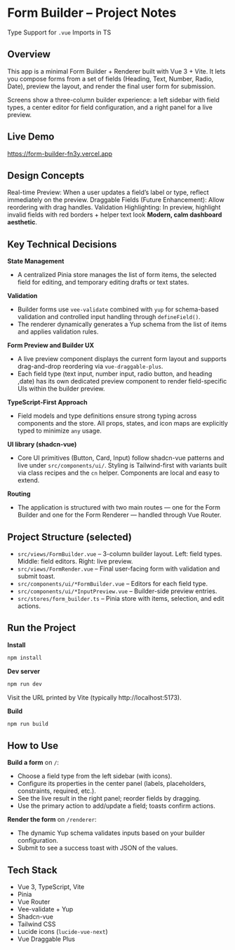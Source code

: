 # Form Builder – Project Notes

Type Support for `.vue` Imports in TS

## Overview

This app is a minimal Form Builder + Renderer built with Vue 3 + Vite. It lets you compose forms from a set of fields (Heading, Text, Number, Radio, Date), preview the layout, and render the final user form for submission.

Screens show a three-column builder experience: a left sidebar with field types, a center editor for field configuration, and a right panel for a live preview.

## Live Demo

https://form-builder-fn3y.vercel.app

## Design Concepts

Real-time Preview: When a user updates a field’s label or type, reflect immediately on the preview.
Draggable Fields (Future Enhancement): Allow reordering with drag handles.
Validation Highlighting: In preview, highlight invalid fields with red borders + helper text look **Modern, calm dashboard aesthetic**.

## Key Technical Decisions

**State Management**

- A centralized Pinia store manages the list of form items, the selected field for editing, and temporary editing drafts or text states.

**Validation**

- Builder forms use `vee-validate` combined with `yup` for schema-based validation and controlled input handling through `defineField()`.
- The renderer dynamically generates a Yup schema from the list of items and applies validation rules.

**Form Preview and Builder UX**

- A live preview component displays the current form layout and supports drag-and-drop reordering via `vue-draggable-plus`.
- Each field type (text input, number input, radio button, and heading ,date) has its own dedicated preview component to render field-specific UIs within the builder preview.

**TypeScript-First Approach**

- Field models and type definitions ensure strong typing across components and the store. All props, states, and icon maps are explicitly typed to minimize `any` usage.

**UI library (shadcn-vue)**

- Core UI primitives (Button, Card, Input) follow shadcn-vue patterns and live under `src/components/ui/`. Styling is Tailwind-first with variants built via class recipes and the `cn` helper. Components are local and easy to extend.

**Routing**

- The application is structured with two main routes — one for the Form Builder and one for the Form Renderer — handled through Vue Router.

## Project Structure (selected)

- `src/views/FormBuilder.vue` – 3-column builder layout. Left: field types. Middle: field editors. Right: live preview.
- `src/views/FormRender.vue` – Final user-facing form with validation and submit toast.
- `src/components/ui/*FormBuilder.vue` – Editors for each field type.
- `src/components/ui/*InputPreview.vue` – Builder-side preview entries.
- `src/stores/form_builder.ts` – Pinia store with items, selection, and edit actions.

## Run the Project

**Install**

```bash
npm install
```

**Dev server**

```bash
npm run dev
```

Visit the URL printed by Vite (typically http://localhost:5173).

**Build**

```bash
npm run build
```

## How to Use

**Build a form** on `/`:

- Choose a field type from the left sidebar (with icons).
- Configure its properties in the center panel (labels, placeholders, constraints, required, etc.).
- See the live result in the right panel; reorder fields by dragging.
- Use the primary action to add/update a field; toasts confirm actions.

**Render the form** on `/renderer`:

- The dynamic Yup schema validates inputs based on your builder configuration.
- Submit to see a success toast with JSON of the values.

## Tech Stack

- Vue 3, TypeScript, Vite
- Pinia
- Vue Router
- Vee-validate + Yup
- Shadcn-vue
- Tailwind CSS
- Lucide icons (`lucide-vue-next`)
- Vue Draggable Plus
